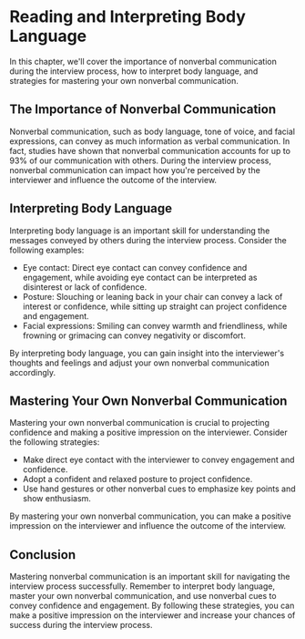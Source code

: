 Reading and Interpreting Body Language
=====================================================================================

In this chapter, we'll cover the importance of nonverbal communication during the interview process, how to interpret body language, and strategies for mastering your own nonverbal communication.

The Importance of Nonverbal Communication
-----------------------------------------

Nonverbal communication, such as body language, tone of voice, and facial expressions, can convey as much information as verbal communication. In fact, studies have shown that nonverbal communication accounts for up to 93% of our communication with others. During the interview process, nonverbal communication can impact how you're perceived by the interviewer and influence the outcome of the interview.

Interpreting Body Language
--------------------------

Interpreting body language is an important skill for understanding the messages conveyed by others during the interview process. Consider the following examples:

* Eye contact: Direct eye contact can convey confidence and engagement, while avoiding eye contact can be interpreted as disinterest or lack of confidence.
* Posture: Slouching or leaning back in your chair can convey a lack of interest or confidence, while sitting up straight can project confidence and engagement.
* Facial expressions: Smiling can convey warmth and friendliness, while frowning or grimacing can convey negativity or discomfort.

By interpreting body language, you can gain insight into the interviewer's thoughts and feelings and adjust your own nonverbal communication accordingly.

Mastering Your Own Nonverbal Communication
------------------------------------------

Mastering your own nonverbal communication is crucial to projecting confidence and making a positive impression on the interviewer. Consider the following strategies:

* Make direct eye contact with the interviewer to convey engagement and confidence.
* Adopt a confident and relaxed posture to project confidence.
* Use hand gestures or other nonverbal cues to emphasize key points and show enthusiasm.

By mastering your own nonverbal communication, you can make a positive impression on the interviewer and influence the outcome of the interview.

Conclusion
----------

Mastering nonverbal communication is an important skill for navigating the interview process successfully. Remember to interpret body language, master your own nonverbal communication, and use nonverbal cues to convey confidence and engagement. By following these strategies, you can make a positive impression on the interviewer and increase your chances of success during the interview process.
